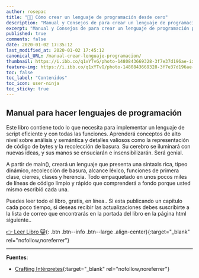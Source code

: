 ```yaml
---
author: rosepac
title: "👨‍💻 Cómo crear un lenguaje de programación desde cero"
description: "Manual y Consejos de para crear un lenguaje de programación por completo"
excerpt: "Manual y Consejos de para crear un lenguaje de programación por completo"
published: true
comments: false
date: 2020-01-02 17:35:12
last_modified_at: 2020-01-02 17:45:12
canonical_URL: /manual-crear-lenguaje-programacion/
thumbnail: https://i.ibb.co/q1xYTvG/photo-1480843669328-3f7e37d196ae-ixlib-rb-1-2.jpg
feature-img: https://i.ibb.co/q1xYTvG/photo-1480843669328-3f7e37d196ae-ixlib-rb-1-2.jpg
toc: false
toc_label: "Contenidos"
toc_icon: user-ninja
toc_sticky: true
---
```


## Manual para hacer lenguajes de programación

Este libro contiene todo lo que necesita para implementar un lenguaje de script eficiente y con todas las funciones. Aprenderá conceptos de alto nivel sobre análisis y semántica y detalles valiosos como la representación de código de bytes y la recolección de basura. Su cerebro se iluminará con nuevas ideas, y sus manos se ensuciarán e insensibilizarán. Será genial.

A partir de main(), creará un lenguaje que presenta una sintaxis rica, tipeo dinámico, recolección de basura, alcance léxico, funciones de primera clase, cierres, clases y herencia. Todo empaquetado en unos pocos miles de líneas de código limpio y rápido que comprenderá a fondo porque usted mismo escribió cada una.

Puedes leer todo el libro, gratis, en línea.. Si esta publicando un capítulo cada poco tiempo, si deseas recibir las actualizaciones debes suscribirte a la lista de correo que encontrarás en la portada del libro en la página html siguiente..

[👉 Leer Libro 😺](http://craftinginterpreters.com/contents.html){: .btn .btn--info .btn--large .align-center}{:target="_blank" rel="nofollow,noreferrer"}

_____

**Fuentes**:
* [Crafting Intérpretes](http://craftinginterpreters.com/){:target="_blank" rel="nofollow,noreferrer"}
